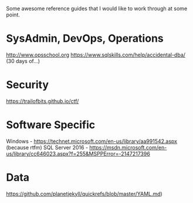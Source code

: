 Some awesome reference guides that I would like to work through at some point.

# SysAdmin, DevOps, Operations
http://www.opsschool.org
https://www.sqlskills.com/help/accidental-dba/ (30 days of...)

# Security
https://trailofbits.github.io/ctf/

# Software Specific

Windows - https://technet.microsoft.com/en-us/library/aa991542.aspx (because rtfm)
SQL Server 2016 - https://msdn.microsoft.com/en-us/library/cc646023.aspx?f=255&MSPPError=-2147217396

# Data
https://github.com/planetjekyll/quickrefs/blob/master/YAML.md) 
